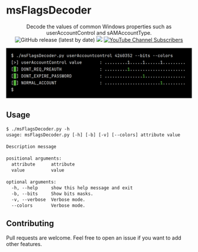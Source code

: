 # msFlagsDecoder

<p align="center">
  Decode the values of common Windows properties such as userAccountControl and sAMAccountType.
  <br>
  <img alt="GitHub release (latest by date)" src="https://img.shields.io/github/v/release/p0dalirius/msFlagsDecoder">
  <a href="https://twitter.com/intent/follow?screen_name=podalirius_" title="Follow"><img src="https://img.shields.io/twitter/follow/podalirius_?label=Podalirius&style=social"></a>
  <a href="https://www.youtube.com/channel/UCF_x5O7CSfr82AfNVTKOv_A?sub_confirmation=1" title="Subscribe"><img alt="YouTube Channel Subscribers" src="https://img.shields.io/youtube/channel/subscribers/UCF_x5O7CSfr82AfNVTKOv_A?style=social"></a>
  <br>
</p>



![](./.github/uac.png)

## Usage

```
$ ./msFlagsDecoder.py -h
usage: msFlagsDecoder.py [-h] [-b] [-v] [--colors] attribute value

Description message

positional arguments:
  attribute      attribute
  value          value

optional arguments:
  -h, --help     show this help message and exit
  -b, --bits     Show bits masks.
  -v, --verbose  Verbose mode.
  --colors       Verbose mode.
```

## Contributing

Pull requests are welcome. Feel free to open an issue if you want to add other features.
